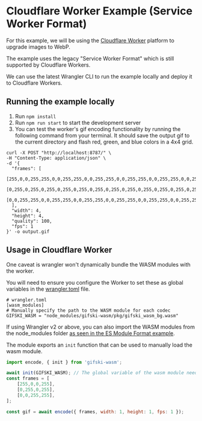 # Cloudflare Worker Example (Service Worker Format)

For this example, we will be using the [Cloudflare Worker](https://workers.cloudflare.com/) platform to upgrade images to WebP.

The example uses the legacy "Service Worker Format" which is still supported by Cloudflare Workers.

We can use the latest Wrangler CLI to run the example locally and deploy it to Cloudflare Workers.

## Running the example locally

1. Run `npm install`
2. Run `npm run start` to start the development server
3. You can test the worker's gif encoding functionality by running the following command from your terminal. It should save the output gif to the current directory and flash red, green, and blue colors in a 4x4 grid.
```shell
curl -X POST "http://localhost:8787/" \
-H "Content-Type: application/json" \
-d '{
  "frames": [
    [255,0,0,255,255,0,0,255,255,0,0,255,255,0,0,255,255,0,0,255,255,0,0,255,255,0,0,255,255,0,0,255,255,0,0,255,255,0,0,255,255,0,0,255,255,0,0,255,255,0,0,255,255,0,0,255,255,0,0,255,255,0,0,255],
    [0,255,0,255,0,255,0,255,0,255,0,255,0,255,0,255,0,255,0,255,0,255,0,255,0,255,0,255,0,255,0,255,0,255,0,255,0,255,0,255,0,255,0,255,0,255,0,255,0,255,0,255,0,255,0,255,0,255,0,255,0,255,0,255],
    [0,0,255,255,0,0,255,255,0,0,255,255,0,0,255,255,0,0,255,255,0,0,255,255,0,0,255,255,0,0,255,255,0,0,255,255,0,0,255,255,0,0,255,255,0,0,255,255,0,0,255,255,0,0,255,255,0,0,255,255,0,0,255,255]
  ],
  "width": 4,
  "height": 4,
  "quality": 100,
  "fps": 1
}' -o output.gif
```


## Usage in Cloudflare Worker

One caveat is wrangler won't dynamically bundle the WASM modules with the worker.

You will need to ensure you configure the Worker to set these as global variables in the [wrangler.toml](wrangler.toml) file.
```
# wrangler.toml
[wasm_modules]
# Manually specify the path to the WASM module for each codec
GIFSKI_WASM = "node_modules/gifski-wasm/pkg/gifski_wasm_bg.wasm"
```

If using Wrangler v2 or above, you can also import the WASM modules from the node_modules folder [as seen in the ES Module Format example](/examples/cloudflare-worker-esm-format/README.md).

The module exports an `init` function that can be used to manually load the wasm module.

```js
import encode, { init } from 'gifski-wasm';

await init(GIFSKI_WASM); // The global variable of the wasm module needs to be defined in the wrangler.toml file
const frames = [
    [255,0,0,255],
    [0,255,0,255],
    [0,0,255,255],
];

const gif = await encode({ frames, width: 1, height: 1, fps: 1 });
```
